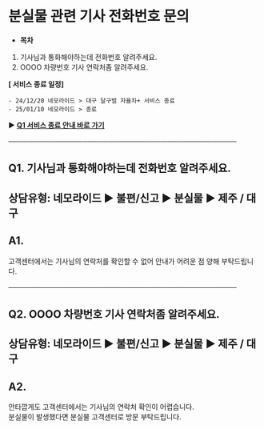 # 분실물 관련 기사 전화번호 문의

* **목차**

1. 기사님과 통화해야하는데 전화번호 알려주세요.
2. OOOO 차량번호 기사 연락처좀 알려주세요.

**[ 서비스 종료 일정]**

```
- 24/12/20 네모라이드 > 대구 달구벌 자율차+ 서비스 종료  
- 25/01/10 네모라이드 > 종료
```

▶ **[Q1 서비스 종료 안내 바로 가기](https://kakaomobilitysupport.zendesk.com/hc/ko/articles/34284366737049)**

──────────────────────────────────────────────

**Q1. 기사님과 통화해야하는데 전화번호 알려주세요.**
--------------------------------

상담유형: 네모라이드 ▶ 불편/신고 ▶ 분실물 ▶ 제주 / 대구
-----------------------------------

**A1.**
-------

고객센터에서는 기사님의 연락처를 확인할 수 없어 안내가 어려운 점 양해 부탁드립니다.

──────────────────────────────────────────────

**Q2. OOOO 차량번호 기사 연락처좀 알려주세요.**
--------------------------------

상담유형: 네모라이드 ▶ 불편/신고 ▶ 분실물 ▶ 제주 / 대구
-----------------------------------

**A2.**
-------

안타깝게도 고객센터에서는 기사님의 연락처 확인이 어렵습니다.  
분실물이 발생했다면 분실물 고객센터로 방문 부탁드립니다.